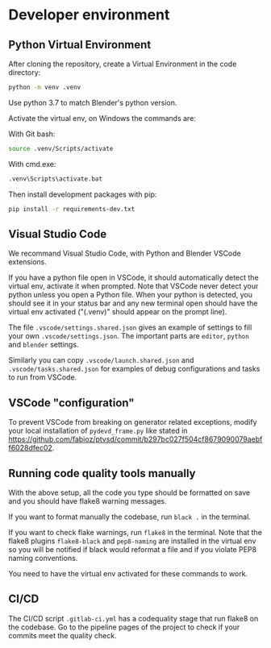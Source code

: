 # Developer environment

## Python Virtual Environment

After cloning the repository, create a Virtual Environment in the code directory:

```bash
python -m venv .venv
```

Use python 3.7 to match Blender's python version.

Activate the virtual env, on Windows the commands are:

With Git bash:

```bash
source .venv/Scripts/activate
```

With cmd.exe:

```bash
.venv\Scripts\activate.bat
```

Then install development packages with pip:

```bash
pip install -r requirements-dev.txt
```

## Visual Studio Code

We recommand Visual Studio Code, with Python and Blender VSCode extensions.

If you have a python file open in VSCode, it should automatically detect the virtual env, activate it when prompted. Note that VSCode never detect your python unless you open a Python file. When your python is detected, you should see it in your status bar and any new terminal open should have the virtual env activated ("(.venv)" should appear on the prompt line).

The file `.vscode/settings.shared.json` gives an example of settings to fill your own `.vscode/settings.json`. The important parts are `editor`, `python` and `blender` settings.

Similarly you can copy `.vscode/launch.shared.json` and `.vscode/tasks.shared.json` for examples of debug configurations and tasks to run from VSCode.

## VSCode "configuration"

To prevent VSCode from breaking on generator related exceptions, modify your local installation of `pydevd_frame.py` like stated in https://github.com/fabioz/ptvsd/commit/b297bc027f504cf8679090079aebff6028dfec02.

## Running code quality tools manually

With the above setup, all the code you type should be formatted on save and you should have flake8 warning messages.

If you want to format manually the codebase, run `black .` in the terminal.

If you want to check flake warnings, run `flake8` in the terminal. Note that the flake8 plugins `flake8-black` and `pep8-naming` are installed in the virtual env so you will be notified if black would reformat a file and if you violate PEP8 naming conventions.

You need to have the virtual env activated for these commands to work.

## CI/CD

The CI/CD script `.gitlab-ci.yml` has a codequality stage that run flake8 on the codebase. Go to the pipeline pages of the project to check if your commits meet the quality check.

